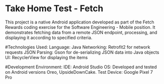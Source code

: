 # Take Home Test - Fetch

This project is a native Android application developed as part of the Fetch Rewards coding exercise for the Software Engineering - Mobile position. It demonstrates fetching data from a remote JSON endpoint, processing, and displaying it according to specified criteria.

#Technologies Used: 
Language: Java 
Networking: Retrofit2 for network requests 
JSON Parsing: Gson for de-serializing JSON data into Java objects 
UI: RecyclerView for displaying the items

#Development Environment: 
IDE: Android Studio 
OS: Developed and tested on Android versions Oreo, UpsideDownCake. 
Test Device: Google Pixel 7 Pro
